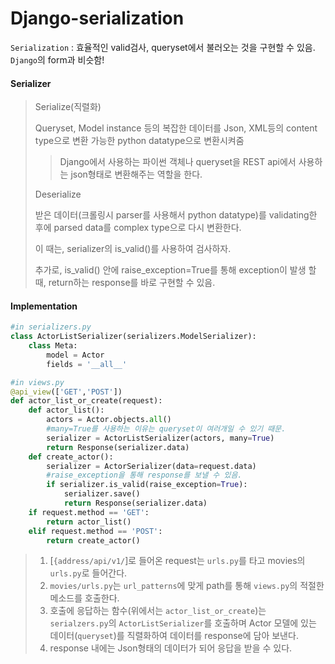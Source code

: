 # Django-serialization

`Serialization` : 효율적인 valid검사, queryset에서 불러오는 것을 구현할 수 있음. `Django`의 form과 비슷함!



#### Serializer

> Serialize(직렬화)
>
> Queryset, Model instance 등의 복잡한 데이터를 Json, XML등의 content type으로 변환 가능한 python datatype으로 변환시켜줌
>
> > Django에서 사용하는 파이썬 객체나 queryset을 REST api에서 사용하는 json형태로 변환해주는 역할을 한다.
>
> Deserialize
>
> 받은 데이터(크롤링시 parser를 사용해서 python datatype)를 validating한 후에 parsed data를 complex type으로 다시 변환한다.
>
> 이 때는, serializer의 is_valid()를 사용하여 검사하자.
>
> 추가로, is_valid() 안에 raise_exception=True를 통해 exception이 발생 할 때, return하는 response를 바로 구현할 수 있음.

#### Implementation

```python
#in serializers.py
class ActorListSerializer(serializers.ModelSerializer):
    class Meta:
        model = Actor
        fields = '__all__'

#in views.py
@api_view(['GET','POST'])
def actor_list_or_create(request):
    def actor_list():
        actors = Actor.objects.all()
        #many=True를 사용하는 이유는 queryset이 여러개일 수 있기 때문.
        serializer = ActorListSerializer(actors, many=True)
        return Response(serializer.data)
    def create_actor():
        serializer = ActorSerializer(data=request.data)
        #raise_exception을 통해 response를 보낼 수 있음.
        if serializer.is_valid(raise_exception=True):
            serializer.save()
            return Response(serializer.data)
    if request.method == 'GET':
        return actor_list()
    elif request.method == 'POST':
        return create_actor()
```

> 1. [`{address/api/v1/`]로 들어온 request는 `urls.py`를 타고 movies의 `urls.py`로 들어간다.
> 2. `movies/urls.py`는 `url_patterns`에 맞게 path를 통해 `views.py`의 적절한 메소드를 호출한다.
> 3. 호출에 응답하는 함수(위에서는 `actor_list_or_create`)는 `serialzers.py`의 `ActorListSerializer`를 호출하며 Actor 모델에 있는 데이터(`queryset`)를 직렬화하여 데이터를 response에 담아 보낸다.
> 4. response 내에는 Json형태의 데이터가 되어 응답을 받을 수 있다.
